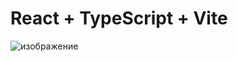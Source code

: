 # React + TypeScript + Vite

![изображение](https://github.com/Daniil-l17/reactRust/assets/129774580/ed2f051f-a669-4016-8fbc-49d65a04693b)


